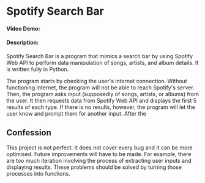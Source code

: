 # Spotify Search Bar
#### Video Demo:  <URL HERE>
#### Description:
Spotify Search Bar is a program that mimics a search bar by using Spotify Web API to perform data manipulation of songs, artists, and album details. It is written fully in Python.

The program starts by checking the user's internet connection. Without functioning internet, the program will not be able to reach Spotify's server. Then, the program asks input (supposedly of songs, artists, or albums) from the user. It then requests data from Spotify Web API and displays the first 5 results of each type. If there is no results, however, the program will let the user know and prompt them for another input. After the 

## Confession
This project is not perfect. It does not cover every bug and it can be more optimised. Future improvements will have to be made. For example, there are too much iteration involving the process of extracting user inputs and displaying results. These problems should be solved by turning those processes into functions.